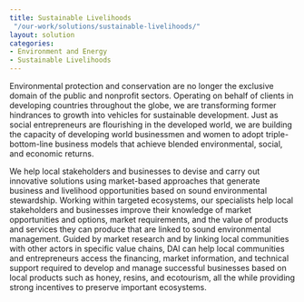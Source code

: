 ```yaml
---
title: Sustainable Livelihoods
 "/our-work/solutions/sustainable-livelihoods/"
layout: solution
categories:
- Environment and Energy
- Sustainable Livelihoods
---
```


Environmental protection and conservation are no longer the exclusive domain of the public and nonprofit sectors. Operating on behalf of clients in developing countries throughout the globe, we are transforming former hindrances to growth into vehicles for sustainable development. Just as social entrepreneurs are flourishing in the developed world, we are building the capacity of developing world businessmen and women to adopt triple-bottom-line business models that achieve blended environmental, social, and economic returns.

We help local stakeholders and businesses to devise and carry out innovative solutions using market-based approaches that generate business and livelihood opportunities based on sound environmental stewardship. Working within targeted ecosystems, our specialists help local stakeholders and businesses improve their knowledge of market opportunities and options, market requirements, and the value of products and services they can produce that are linked to sound environmental management. Guided by market research and by linking local communities with other actors in specific value chains, DAI can help local communities and entrepreneurs access the financing, market information, and technical support required to develop and manage successful businesses based on local products such as honey, resins, and ecotourism, all the while providing strong incentives to preserve important ecosystems.
